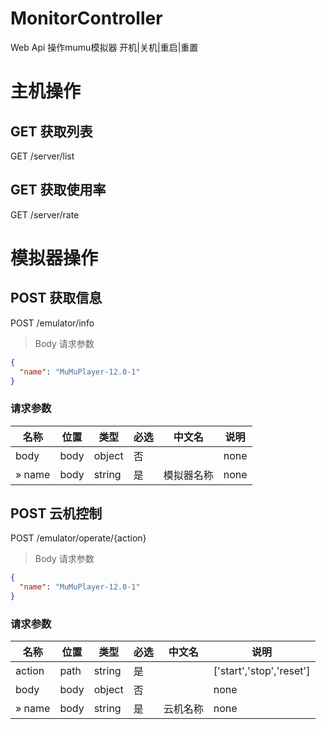 # MonitorController
Web Api 操作mumu模拟器 开机|关机|重启|重置

# 主机操作

## GET 获取列表

GET /server/list

## GET 获取使用率

GET /server/rate

# 模拟器操作

## POST 获取信息

POST /emulator/info

> Body 请求参数

```json
{
  "name": "MuMuPlayer-12.0-1"
}
```

### 请求参数

|名称|位置|类型|必选|中文名|说明|
|---|---|---|---|---|---|
|body|body|object| 否 ||none|
|» name|body|string| 是 | 模拟器名称|none|

## POST 云机控制

POST /emulator/operate/{action}

> Body 请求参数

```json
{
  "name": "MuMuPlayer-12.0-1"
}
```

### 请求参数

|名称|位置|类型|必选|中文名|说明|
|---|---|---|---|---|---|
|action|path|string| 是 ||['start','stop','reset']|
|body|body|object| 否 ||none|
|» name|body|string| 是 | 云机名称|none|

